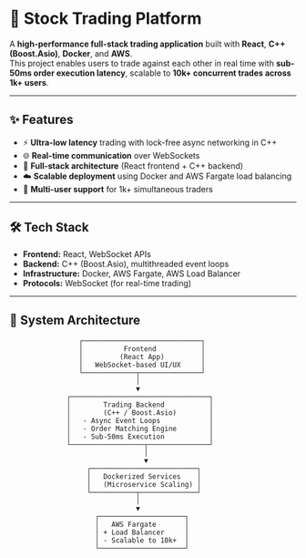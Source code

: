 # 🚀 Stock Trading Platform

A **high-performance full-stack trading application** built with **React**, **C++ (Boost.Asio)**, **Docker**, and **AWS**.  
This project enables users to trade against each other in real time with **sub-50ms order execution latency**, scalable to **10k+ concurrent trades across 1k+ users**.

---

## ✨ Features
- ⚡ **Ultra-low latency** trading with lock-free async networking in C++  
- 🌐 **Real-time communication** over WebSockets  
- 🧩 **Full-stack architecture** (React frontend + C++ backend)  
- ☁️ **Scalable deployment** using Docker and AWS Fargate load balancing  
- 👥 **Multi-user support** for 1k+ simultaneous traders  

---

## 🛠️ Tech Stack
- **Frontend:** React, WebSocket APIs  
- **Backend:** C++ (Boost.Asio), multithreaded event loops  
- **Infrastructure:** Docker, AWS Fargate, AWS Load Balancer  
- **Protocols:** WebSocket (for real-time trading)  

---

## 📐 System Architecture

```text
                 ┌─────────────────────────────┐
                 │          Frontend           │
                 │         (React App)         │
                 │   WebSocket-based UI/UX     │
                 └─────────────┬───────────────┘
                               │
                               ▼
              ┌──────────────────────────────────┐
              │        Trading Backend           │
              │        (C++ / Boost.Asio)        │
              │   - Async Event Loops            │
              │   - Order Matching Engine        │
              │   - Sub-50ms Execution           │
              └──────────────────┬───────────────┘
                                 │
                                 ▼
                   ┌──────────────────────────┐
                   │   Dockerized Services    │
                   │   (Microservice Scaling) │
                   └───────────┬──────────────┘
                               │
                               ▼
                     ┌─────────────────────┐
                     │   AWS Fargate       │
                     │ + Load Balancer     │
                     │ - Scalable to 10k+  │
                     └─────────────────────┘
